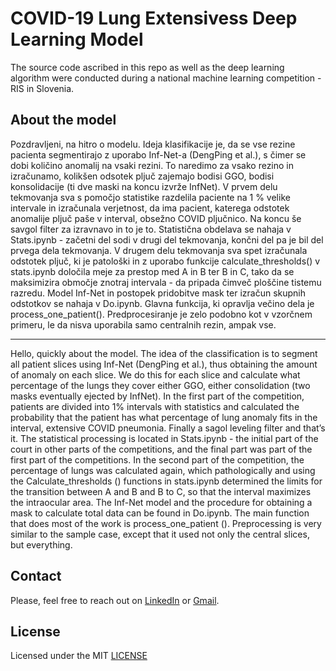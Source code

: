 # COVID-19 Lung Extensivess Deep Learning Model

The source code ascribed in this repo as well as the deep learning algorithm were conducted during a national machine learning competition - RIS in Slovenia. 

## About the model 


Pozdravljeni, na hitro o modelu. Ideja klasifikacije je, da se vse rezine pacienta segmentirajo z uporabo Inf-Net-a (DengPing et al.),
s čimer se dobi količino anomalij na vsaki rezini. To naredimo za vsako rezino in izračunamo, kolikšen odsotek pljuč zajemajo bodisi
GGO, bodisi konsolidacije (ti dve maski na koncu izvrže InfNet). V prvem delu tekmovanja sva s pomočjo statistike razdelila paciente na 1 % velike intervale
in izračunala verjetnost, da ima pacient, katerega odstotek anomalije pljuč paše v interval, obsežno COVID pljučnico. Na koncu še savgol filter za izravnavo in to je to. Statistična obdelava se nahaja v Stats.ipynb - začetni del sodi v drugi del tekmovanja, končni del pa je bil del prvega dela tekmovanja.
V drugem delu tekmovanja sva spet izračunala odstotek pljuč, ki je patološki in z uporabo funkcije calculate_thresholds() v stats.ipynb določila meje za prestop med A in B ter B in C, tako da se maksimizira območje znotraj intervala - da pripada čimveč ploščine tistemu razredu.
Model Inf-Net in postopek pridobitve mask ter izračun skupnih odstotkov se nahaja v Do.ipynb. Glavna funkcija, ki opravlja večino dela je process_one_patient(). Predprocesiranje je zelo podobno kot v vzorčnem primeru, le da nisva uporabila samo centralnih rezin, ampak vse.

--------------------------------------------------------------------------------------------------------------------------------------------------------------------

Hello, quickly about the model. The idea of the classification is to segment all patient slices using Inf-Net (DengPing et al.),
thus obtaining the amount of anomaly on each slice. We do this for each slice and calculate what percentage of the lungs they cover either
GGO, either consolidation (two masks eventually ejected by InfNet). In the first part of the competition, patients are divided into 1% intervals with statistics
and calculated the probability that the patient has what percentage of lung anomaly fits in the interval, extensive COVID pneumonia. Finally a sagol leveling filter and that’s it. The statistical processing is located in Stats.ipynb - the initial part of the court in other parts of the competitions, and the final part was part of the first part of the competitions.
In the second part of the competition, the percentage of lungs was calculated again, which pathologically and using the Calculate_thresholds () functions in stats.ipynb determined the limits for the transition between A and B and B to C, so that the interval maximizes the intraocular area.
The Inf-Net model and the procedure for obtaining a mask to calculate total data can be found in Do.ipynb. The main function that does most of the work is process_one_patient (). Preprocessing is very similar to the sample case, except that it used not only the central slices, but everything.



## Contact
Please, feel free to reach out on [LinkedIn](https://www.linkedin.com/in/tim-cvetko-32842a1a6/) or [Gmail](tim@metawaveai.com).

## License

Licensed under the MIT [LICENSE](LICENSE)

